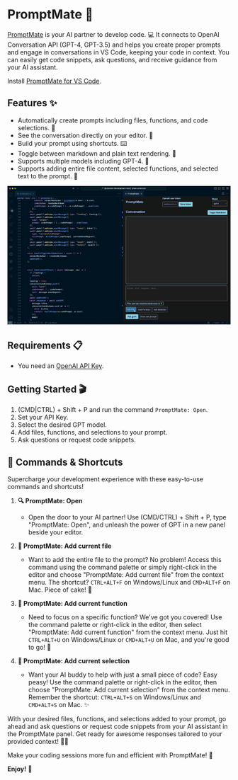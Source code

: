 # PromptMate 🚀

[PromptMate](https://marketplace.visualstudio.com/items?itemName=MateusZitelli.promptmate) is your AI partner to develop code. 💻 It connects to OpenAI Conversation API (GPT-4, GPT-3.5) and helps you create proper prompts and engage in conversations in VS Code, keeping your code in context. You can easily get code snippets, ask questions, and receive guidance from your AI assistant.

Install [PromptMate for VS Code](https://marketplace.visualstudio.com/items?itemName=MateusZitelli.promptmate).

## Features ✨

- Automatically create prompts including files, functions, and code selections. 📄
- See the conversation directly on your editor. 💬
- Build your prompt using shortcuts. ⌨️
- Toggle between markdown and plain text rendering. 🔄
- Supports multiple models including GPT-4. 🧠
- Supports adding entire file content, selected functions, and selected text to the prompt. 📌

![Usage example](https://raw.githubusercontent.com/MateusZitelli/PromptMate/main/resources/usage.gif)

## Requirements 📋

- You need an [OpenAI API Key](https://platform.openai.com/account/api-keys).

## Getting Started 🎬

1. (CMD|CTRL) + Shift + P and run the command `PromptMate: Open`.
2. Set your API Key.
3. Select the desired GPT model.
4. Add files, functions, and selections to your prompt.
5. Ask questions or request code snippets.

## 🚀 Commands & Shortcuts

Supercharge your development experience with these easy-to-use commands and shortcuts!

1. **🔍 PromptMate: Open** 
	- Open the door to your AI partner! Use (CMD/CTRL) + Shift + P, type "PromptMate: Open", and unleash the power of GPT in a new panel beside your editor.

2. **📄 PromptMate: Add current file** 
	- Want to add the entire file to the prompt? No problem! Access this command using the command palette or simply right-click in the editor and choose "PromptMate: Add current file" from the context menu. The shortcut? `CTRL+ALT+F` on Windows/Linux and `CMD+ALT+F` on Mac. Piece of cake! 🍰

3. **🔧 PromptMate: Add current function** 
	- Need to focus on a specific function? We've got you covered! Use the command palette or right-click in the editor, then select "PromptMate: Add current function" from the context menu. Just hit `CTRL+ALT+U` on Windows/Linux or `CMD+ALT+U` on Mac, and you're good to go! 🚀

4. **📌 PromptMate: Add current selection** 
	- Want your AI buddy to help with just a small piece of code? Easy peasy! Use the command palette or right-click in the editor, then choose "PromptMate: Add current selection" from the context menu. Remember the shortcut: `CTRL+ALT+S` on Windows/Linux and `CMD+ALT+S` on Mac. ✨

With your desired files, functions, and selections added to your prompt, go ahead and ask questions or request code snippets from your AI assistant in the PromptMate panel. Get ready for awesome responses tailored to your provided context! 🤖💬

Make your coding sessions more fun and efficient with PromptMate! 🎉


**Enjoy!** 🎉
